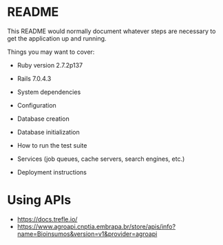 # README

This README would normally document whatever steps are necessary to get the
application up and running.

Things you may want to cover:

* Ruby version 2.7.2p137
* Rails 7.0.4.3

* System dependencies

* Configuration

* Database creation

* Database initialization

* How to run the test suite

* Services (job queues, cache servers, search engines, etc.)

* Deployment instructions

# Using APIs

* https://docs.trefle.io/
* https://www.agroapi.cnptia.embrapa.br/store/apis/info?name=Bioinsumos&version=v1&provider=agroapi
